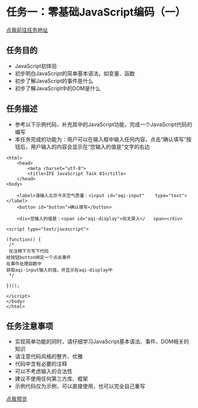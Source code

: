 # 任务一：零基础JavaScript编码（一）
[点我前往任务地址](http://ife.baidu.com/course/detail/id/93)
## 任务目的
+	JavaScript初体验
+	初步明白JavaScript的简单基本语法，如变量、函数
+	初步了解JavaScript的事件是什么
+	初步了解JavaScript中的DOM是什么

## 任务描述
+	参考以下示例代码，补充其中的JavaScript功能，完成一个JavaScript代码的编写
+	本任务完成的功能为：用户可以在输入框中输入任何内容，点击“确认填写”按钮后，用户输入的内容会显示在“您输入的值是”文字的右边
	
<!DOCTYPE html>

	<html>
		<head>
    		<meta charset="utf-8">
    		<title>IFE JavaScript Task 01</title>
  		</head>
	<body>

  		<label>请输入北京今天空气质量：<input id="aqi-input" 	type="text"></label>
  		<button id="button">确认填写</button>

  		<div>您输入的值是：<span id="aqi-display">尚无录入</	span></div>

	<script type="text/javascript">

	(function() {
 	 /*    
 	 在注释下方写下代码
  	给按钮button绑定一个点击事件
  	在事件处理函数中
  	获取aqi-input输入的值，并显示在aqi-display中
 	 */

	})();

	</script>
	</body>
	</html>
	
## 任务注意事项
+	实现简单功能的同时，请仔细学习JavaScript基本语法、事件、DOM相关的知识
+	请注意代码风格的整齐、优雅
+	代码中含有必要的注释
+	可以不考虑输入的合法性
+	建议不使用任何第三方库、框架
+	示例代码仅为示例，可以直接使用，也可以完全自己重写

[点我预览](http://htmlpreview.github.io/?https://github.com/RAAMENN/ife2017/blob/master/html%2Bcss/%E4%BB%BB%E5%8A%A1%E4%B8%80/%E4%BB%BB%E5%8A%A1%E4%B8%80.html)